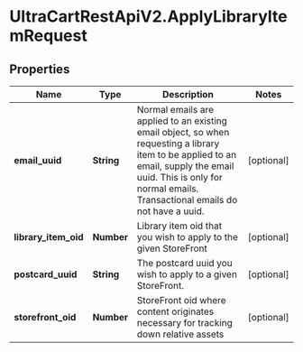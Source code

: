 # UltraCartRestApiV2.ApplyLibraryItemRequest

## Properties

Name | Type | Description | Notes
------------ | ------------- | ------------- | -------------
**email_uuid** | **String** | Normal emails are applied to an existing email object, so when requesting a library item to be applied to an email, supply the email uuid.  This is only for normal emails.  Transactional emails do not have a uuid. | [optional] 
**library_item_oid** | **Number** | Library item oid that you wish to apply to the given StoreFront | [optional] 
**postcard_uuid** | **String** | The postcard uuid you wish to apply to a given StoreFront. | [optional] 
**storefront_oid** | **Number** | StoreFront oid where content originates necessary for tracking down relative assets | [optional] 



